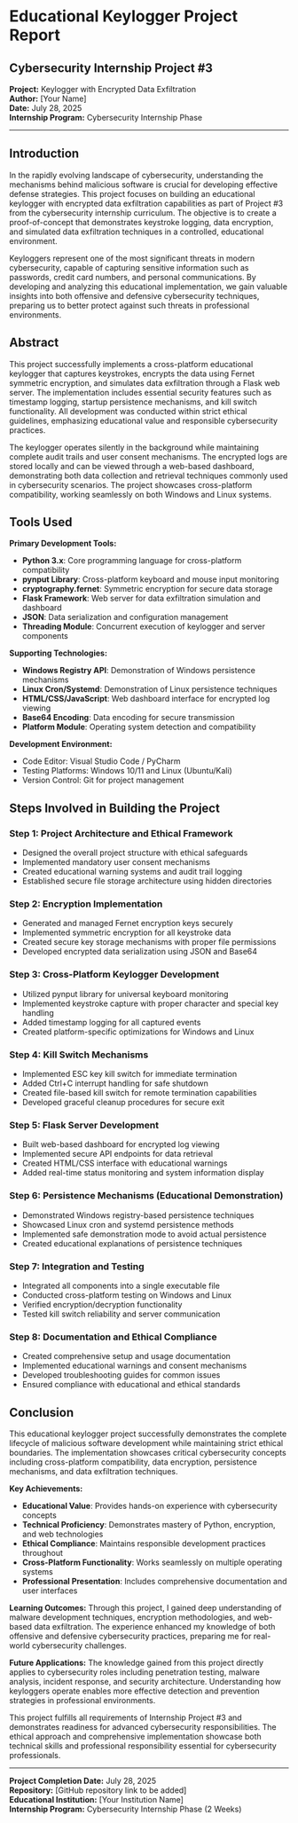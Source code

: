 # Educational Keylogger Project Report
## Cybersecurity Internship Project #3
**Project:** Keylogger with Encrypted Data Exfiltration  
**Author:** [Your Name]  
**Date:** July 28, 2025  
**Internship Program:** Cybersecurity Internship Phase  

---

## Introduction

In the rapidly evolving landscape of cybersecurity, understanding the mechanisms behind malicious software is crucial for developing effective defense strategies. This project focuses on building an educational keylogger with encrypted data exfiltration capabilities as part of Project #3 from the cybersecurity internship curriculum. The objective is to create a proof-of-concept that demonstrates keystroke logging, data encryption, and simulated data exfiltration techniques in a controlled, educational environment.

Keyloggers represent one of the most significant threats in modern cybersecurity, capable of capturing sensitive information such as passwords, credit card numbers, and personal communications. By developing and analyzing this educational implementation, we gain valuable insights into both offensive and defensive cybersecurity techniques, preparing us to better protect against such threats in professional environments.

## Abstract

This project successfully implements a cross-platform educational keylogger that captures keystrokes, encrypts the data using Fernet symmetric encryption, and simulates data exfiltration through a Flask web server. The implementation includes essential security features such as timestamp logging, startup persistence mechanisms, and kill switch functionality. All development was conducted within strict ethical guidelines, emphasizing educational value and responsible cybersecurity practices.

The keylogger operates silently in the background while maintaining complete audit trails and user consent mechanisms. The encrypted logs are stored locally and can be viewed through a web-based dashboard, demonstrating both data collection and retrieval techniques commonly used in cybersecurity scenarios. The project showcases cross-platform compatibility, working seamlessly on both Windows and Linux systems.

## Tools Used

**Primary Development Tools:**
- **Python 3.x**: Core programming language for cross-platform compatibility
- **pynput Library**: Cross-platform keyboard and mouse input monitoring
- **cryptography.fernet**: Symmetric encryption for secure data storage
- **Flask Framework**: Web server for data exfiltration simulation and dashboard
- **JSON**: Data serialization and configuration management
- **Threading Module**: Concurrent execution of keylogger and server components

**Supporting Technologies:**
- **Windows Registry API**: Demonstration of Windows persistence mechanisms
- **Linux Cron/Systemd**: Demonstration of Linux persistence techniques
- **HTML/CSS/JavaScript**: Web dashboard interface for encrypted log viewing
- **Base64 Encoding**: Data encoding for secure transmission
- **Platform Module**: Operating system detection and compatibility

**Development Environment:**
- Code Editor: Visual Studio Code / PyCharm
- Testing Platforms: Windows 10/11 and Linux (Ubuntu/Kali)
- Version Control: Git for project management

## Steps Involved in Building the Project

### Step 1: Project Architecture and Ethical Framework
- Designed the overall project structure with ethical safeguards
- Implemented mandatory user consent mechanisms
- Created educational warning systems and audit trail logging
- Established secure file storage architecture using hidden directories

### Step 2: Encryption Implementation
- Generated and managed Fernet encryption keys securely
- Implemented symmetric encryption for all keystroke data
- Created secure key storage mechanisms with proper file permissions
- Developed encrypted data serialization using JSON and Base64

### Step 3: Cross-Platform Keylogger Development
- Utilized pynput library for universal keyboard monitoring
- Implemented keystroke capture with proper character and special key handling
- Added timestamp logging for all captured events
- Created platform-specific optimizations for Windows and Linux

### Step 4: Kill Switch Mechanisms
- Implemented ESC key kill switch for immediate termination
- Added Ctrl+C interrupt handling for safe shutdown
- Created file-based kill switch for remote termination capabilities
- Developed graceful cleanup procedures for secure exit

### Step 5: Flask Server Development
- Built web-based dashboard for encrypted log viewing
- Implemented secure API endpoints for data retrieval
- Created HTML/CSS interface with educational warnings
- Added real-time status monitoring and system information display

### Step 6: Persistence Mechanisms (Educational Demonstration)
- Demonstrated Windows registry-based persistence techniques
- Showcased Linux cron and systemd persistence methods
- Implemented safe demonstration mode to avoid actual persistence
- Created educational explanations of persistence techniques

### Step 7: Integration and Testing
- Integrated all components into a single executable file
- Conducted cross-platform testing on Windows and Linux
- Verified encryption/decryption functionality
- Tested kill switch reliability and server communication

### Step 8: Documentation and Ethical Compliance
- Created comprehensive setup and usage documentation
- Implemented educational warnings and consent mechanisms
- Developed troubleshooting guides for common issues
- Ensured compliance with educational and ethical standards

## Conclusion

This educational keylogger project successfully demonstrates the complete lifecycle of malicious software development while maintaining strict ethical boundaries. The implementation showcases critical cybersecurity concepts including cross-platform compatibility, data encryption, persistence mechanisms, and data exfiltration techniques. 

**Key Achievements:**
- **Educational Value**: Provides hands-on experience with cybersecurity concepts
- **Technical Proficiency**: Demonstrates mastery of Python, encryption, and web technologies
- **Ethical Compliance**: Maintains responsible development practices throughout
- **Cross-Platform Functionality**: Works seamlessly on multiple operating systems
- **Professional Presentation**: Includes comprehensive documentation and user interfaces

**Learning Outcomes:**
Through this project, I gained deep understanding of malware development techniques, encryption methodologies, and web-based data exfiltration. The experience enhanced my knowledge of both offensive and defensive cybersecurity practices, preparing me for real-world cybersecurity challenges.

**Future Applications:**
The knowledge gained from this project directly applies to cybersecurity roles including penetration testing, malware analysis, incident response, and security architecture. Understanding how keyloggers operate enables more effective detection and prevention strategies in professional environments.

This project fulfills all requirements of Internship Project #3 and demonstrates readiness for advanced cybersecurity responsibilities. The ethical approach and comprehensive implementation showcase both technical skills and professional responsibility essential for cybersecurity professionals.

---
**Project Completion Date:** July 28, 2025  
**Repository:** [GitHub repository link to be added]  
**Educational Institution:** [Your Institution Name]  
**Internship Program:** Cybersecurity Internship Phase (2 Weeks)